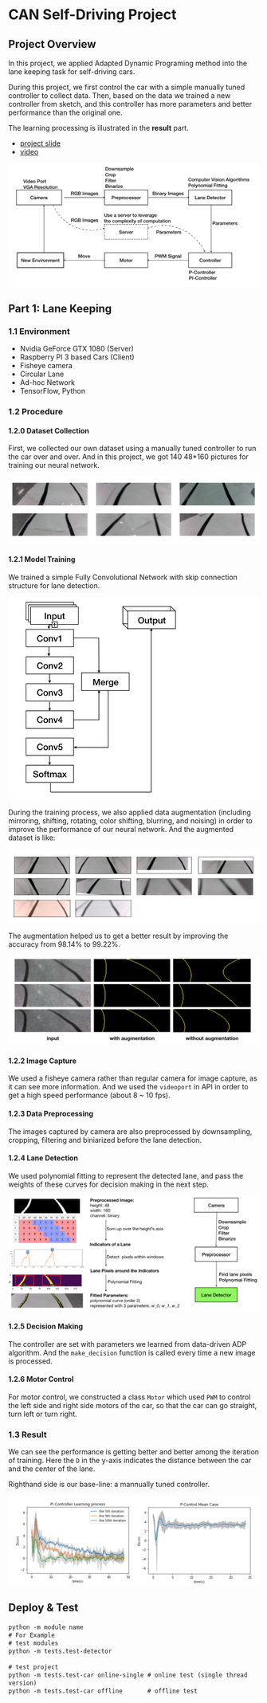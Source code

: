 # CAN Self-Driving Project

## Project Overview

In this project, we applied Adapted Dynamic Programing method into the lane keeping task for self-driving cars.

During this project, we first control the car with a simple manually tuned controller to collect data. Then, based on the data we trained a new controller from sketch, and this controller has more parameters and better performance than the original one.

The learning processing is illustrated in the **result** part.

- [project slide](./res/lane-keeping.pdf)
- [video](./res/lane-keeping.mp4)

![overview](./res/overview.png)

## Part 1: Lane Keeping

### 1.1 Environment

- Nvidia GeForce GTX 1080 (Server)
- Raspberry PI 3 based Cars (Client)
- Fisheye camera
- Circular Lane
- Ad-hoc Network
- TensorFlow, Python

### 1.2 Procedure

#### 1.2.0 Dataset Collection

First, we collected our own dataset using a manually tuned controller to run the car over and over. And in this project, we got 140 48*160 pictures for training our neural network.

![dataset](./res/data.png)

#### 1.2.1 Model Training

We trained a simple Fully Convolutional Network with skip connection structure for lane detection.

![fcn](./res/fcn.png)

During the training process, we also applied data augmentation (including mirroring, shifting, rotating, color shifting, blurring, and noising) in order to improve the performance of our neural network. And the augmented dataset is like:

![aug-data](./res/aug-data.png)

The augmentation helped us to get a better result by improving the accuracy from 98.14% to 99.22%.

![aug-result](./res/aug-result.png)

#### 1.2.2 Image Capture

We used a fisheye camera rather than regular camera for image capture, as it can see more information. And we used the `videoport` in API in order to get a high speed performance (about 8 ~ 10 fps).

#### 1.2.3 Data Preprocessing

The images captured by camera are also preprocessed by downsampling, cropping, filtering and biniarized before the lane detection.

#### 1.2.4 Lane Detection

We used polynomial fitting to represent the detected lane, and pass the weights of these curves for decision making in the next step.

![aug-result](./res/detect.png)

#### 1.2.5 Decision Making

The controller are set with parameters we learned from data-driven ADP algorithm. And the `make_decision` function is called every time a new image is processed.

#### 1.2.6 Motor Control

For motor control, we constructed a class `Motor` which used `PWM` to control the left side and right side motors of the car, so that the car can go straight, turn left or turn right.

### 1.3 Result

We can see the performance is getting better and better among the iteration of training. Here the `D` in the y-axis indicates the distance between the car and the center of the lane.

Righthand side is our base-line: a mannually tuned controller.

![overview](./res/result.png)

## Deploy & Test

```shell
python -m module name
# For Example
# test modules
python -m tests.test-detector

# test project
python -m tests.test-car online-single # online test (single thread version)
python -m tests.test-car offline       # offline test
```

